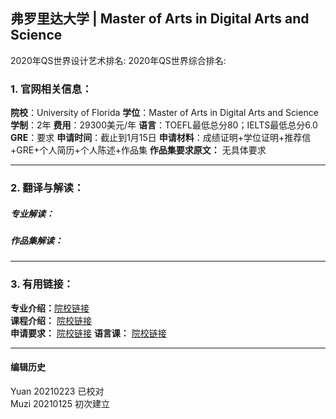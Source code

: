 ## 弗罗里达大学 | Master of Arts in Digital Arts and Science

2020年QS世界设计艺术排名:
2020年QS世界综合排名:   

### 1. 官网相关信息：

**院校**：University of Florida
**学位**：Master of Arts in Digital Arts and Science
**学制**：2年
**费用**：29300美元/年
**语言**：TOEFL最低总分80；IELTS最低总分6.0
**GRE**：要求
**申请时间**：截止到1月15日
**申请材料**：成绩证明+学位证明+推荐信+GRE+个人简历+个人陈述+作品集
**作品集要求原文：** 无具体要求


---

### 2. 翻译与解读：

##### 专业解读：



##### 作品集解读：



---

### 3. 有用链接：

**专业介绍：**[院校链接](https://catalog.ufl.edu/graduate/?catoid=10&poid=4322)  
**课程介绍：** [院校链接](http://gradcatalog.ufl.edu/preview_program.php?catoid=10&poid=4322)  
**申请要求：** [院校链接](http://gradcatalog.ufl.edu/content.php?catoid=10&navoid=2019)
**语言课：** [院校链接](http://gradcatalog.ufl.edu/content.php?catoid=10&navoid=2019)

---


#### 编辑历史
Yuan 20210223 已校对  
Muzi 20210125 初次建立
